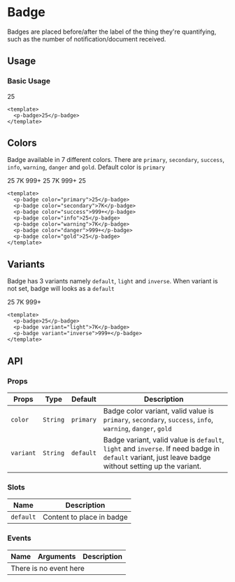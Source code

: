 <script setup>
  import pBadge from './Badge.vue'
</script>

# Badge
Badges are placed before/after the label of the thing they're quantifying, such as the number of notification/document received.

## Usage

### Basic Usage

<preview>
  <p-badge>25</p-badge>
</preview>

```vue
<template>
  <p-badge>25</p-badge>
</template>
```

## Colors
Badge available in 7 different colors. There are `primary`, `secondary`, `success`, `info`, `warning`, `danger` and `gold`. Default color is `primary`

<preview class="flex-wrap space-gap-3">
  <p-badge color="primary">25</p-badge>
  <p-badge color="secondary">7K</p-badge>
  <p-badge color="success">999+</p-badge>
  <p-badge color="info">25</p-badge>
  <p-badge color="warning">7K</p-badge>
  <p-badge color="danger">999+</p-badge>
  <p-badge color="gold">25</p-badge>
</preview>

```vue
<template>
  <p-badge color="primary">25</p-badge>
  <p-badge color="secondary">7K</p-badge>
  <p-badge color="success">999+</p-badge>
  <p-badge color="info">25</p-badge>
  <p-badge color="warning">7K</p-badge>
  <p-badge color="danger">999+</p-badge>
  <p-badge color="gold">25</p-badge>
</template>
```

## Variants
Badge has 3 variants namely `default`, `light` and `inverse`. When variant is not set, badge will looks as a `default`

<preview class="flex-wrap space-gap-3">
  <p-badge>25</p-badge>
  <p-badge variant="light">7K</p-badge>
  <p-badge variant="inverse">999+</p-badge>
</preview>

```vue
<template>
  <p-badge>25</p-badge>
  <p-badge variant="light">7K</p-badge>
  <p-badge variant="inverse">999+</p-badge>
</template>
```

## API

### Props

| Props     |   Type   |  Default  | Description                                                                                                                                          |
|-----------|:--------:|:---------:|------------------------------------------------------------------------------------------------------------------------------------------------------|
| `color`   | `String` | `primary` | Badge color variant, valid value is `primary`, `secondary`, `success`, `info`, `warning`, `danger`, `gold`                                           |
| `variant` | `String` | `default` | Badge variant, valid value is `default`, `light` and `inverse`. If need badge in `default` variant, just leave badge without setting up the variant. |

### Slots

| Name      | Description               |
|-----------|---------------------------|
| `default` | Content to place in badge |

### Events
<table>
  <thead>
    <tr>
      <th>Name</th>
      <th>Arguments</th>
      <th>Description</th>
    </tr>
  </thead>
  <tbody>
    <tr>
      <td colspan="3" class="text-center">There is no event here</td>
    </tr>
  </tbody>
</table>
